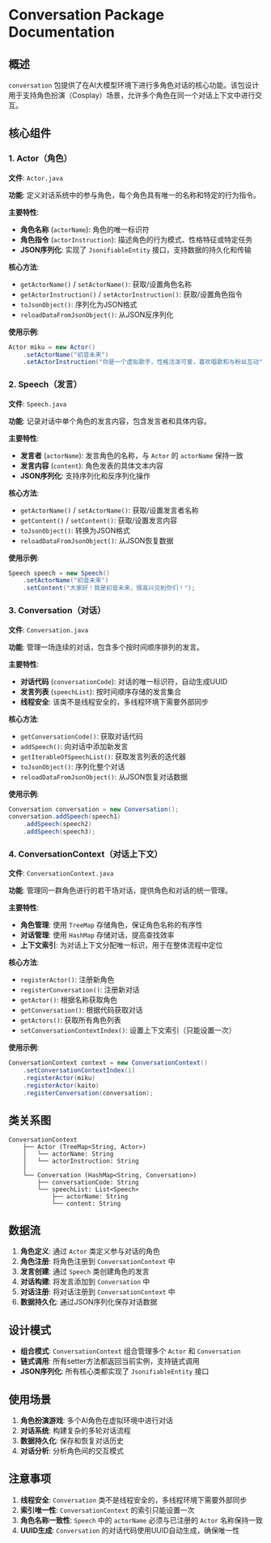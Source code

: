 # Conversation Package Documentation

## 概述

`conversation` 包提供了在AI大模型环境下进行多角色对话的核心功能。该包设计用于支持角色扮演（Cosplay）场景，允许多个角色在同一个对话上下文中进行交互。

## 核心组件

### 1. Actor（角色）

**文件**: `Actor.java`

**功能**: 定义对话系统中的参与角色，每个角色具有唯一的名称和特定的行为指令。

**主要特性**:
- **角色名称** (`actorName`): 角色的唯一标识符
- **角色指令** (`actorInstruction`): 描述角色的行为模式、性格特征或特定任务
- **JSON序列化**: 实现了 `JsonifiableEntity` 接口，支持数据的持久化和传输

**核心方法**:
- `getActorName()` / `setActorName()`: 获取/设置角色名称
- `getActorInstruction()` / `setActorInstruction()`: 获取/设置角色指令
- `toJsonObject()`: 序列化为JSON格式
- `reloadDataFromJsonObject()`: 从JSON反序列化

**使用示例**:
```java
Actor miku = new Actor()
    .setActorName("初音未来")
    .setActorInstruction("你是一个虚拟歌手，性格活泼可爱，喜欢唱歌和与粉丝互动");
```

### 2. Speech（发言）

**文件**: `Speech.java`

**功能**: 记录对话中单个角色的发言内容，包含发言者和具体内容。

**主要特性**:
- **发言者** (`actorName`): 发言角色的名称，与 `Actor` 的 `actorName` 保持一致
- **发言内容** (`content`): 角色发表的具体文本内容
- **JSON序列化**: 支持序列化和反序列化操作

**核心方法**:
- `getActorName()` / `setActorName()`: 获取/设置发言者名称
- `getContent()` / `setContent()`: 获取/设置发言内容
- `toJsonObject()`: 转换为JSON格式
- `reloadDataFromJsonObject()`: 从JSON恢复数据

**使用示例**:
```java
Speech speech = new Speech()
    .setActorName("初音未来")
    .setContent("大家好！我是初音未来，很高兴见到你们！");
```

### 3. Conversation（对话）

**文件**: `Conversation.java`

**功能**: 管理一场连续的对话，包含多个按时间顺序排列的发言。

**主要特性**:
- **对话代码** (`conversationCode`): 对话的唯一标识符，自动生成UUID
- **发言列表** (`speechList`): 按时间顺序存储的发言集合
- **线程安全**: 该类不是线程安全的，多线程环境下需要外部同步

**核心方法**:
- `getConversationCode()`: 获取对话代码
- `addSpeech()`: 向对话中添加新发言
- `getIterableOfSpeechList()`: 获取发言列表的迭代器
- `toJsonObject()`: 序列化整个对话
- `reloadDataFromJsonObject()`: 从JSON恢复对话数据

**使用示例**:
```java
Conversation conversation = new Conversation();
conversation.addSpeech(speech1)
    .addSpeech(speech2)
    .addSpeech(speech3);
```

### 4. ConversationContext（对话上下文）

**文件**: `ConversationContext.java`

**功能**: 管理同一群角色进行的若干场对话，提供角色和对话的统一管理。

**主要特性**:
- **角色管理**: 使用 `TreeMap` 存储角色，保证角色名称的有序性
- **对话管理**: 使用 `HashMap` 存储对话，提高查找效率
- **上下文索引**: 为对话上下文分配唯一标识，用于在整体流程中定位

**核心方法**:
- `registerActor()`: 注册新角色
- `registerConversation()`: 注册新对话
- `getActor()`: 根据名称获取角色
- `getConversation()`: 根据代码获取对话
- `getActors()`: 获取所有角色列表
- `setConversationContextIndex()`: 设置上下文索引（只能设置一次）

**使用示例**:
```java
ConversationContext context = new ConversationContext()
    .setConversationContextIndex(1)
    .registerActor(miku)
    .registerActor(kaito)
    .registerConversation(conversation);
```

## 类关系图

```
ConversationContext
    ├── Actor (TreeMap<String, Actor>)
    │   └── actorName: String
    │   └── actorInstruction: String
    │
    └── Conversation (HashMap<String, Conversation>)
        ├── conversationCode: String
        └── speechList: List<Speech>
            ├── actorName: String
            └── content: String
```

## 数据流

1. **角色定义**: 通过 `Actor` 类定义参与对话的角色
2. **角色注册**: 将角色注册到 `ConversationContext` 中
3. **发言创建**: 通过 `Speech` 类创建角色的发言
4. **对话构建**: 将发言添加到 `Conversation` 中
5. **对话注册**: 将对话注册到 `ConversationContext` 中
6. **数据持久化**: 通过JSON序列化保存对话数据

## 设计模式

- **组合模式**: `ConversationContext` 组合管理多个 `Actor` 和 `Conversation`
- **链式调用**: 所有setter方法都返回当前实例，支持链式调用
- **JSON序列化**: 所有核心类都实现了 `JsonifiableEntity` 接口

## 使用场景

1. **角色扮演游戏**: 多个AI角色在虚拟环境中进行对话
2. **对话系统**: 构建复杂的多轮对话流程
3. **数据持久化**: 保存和恢复对话历史
4. **对话分析**: 分析角色间的交互模式

## 注意事项

1. **线程安全**: `Conversation` 类不是线程安全的，多线程环境下需要外部同步
2. **索引唯一性**: `ConversationContext` 的索引只能设置一次
3. **角色名称一致性**: `Speech` 中的 `actorName` 必须与已注册的 `Actor` 名称保持一致
4. **UUID生成**: `Conversation` 的对话代码使用UUID自动生成，确保唯一性
